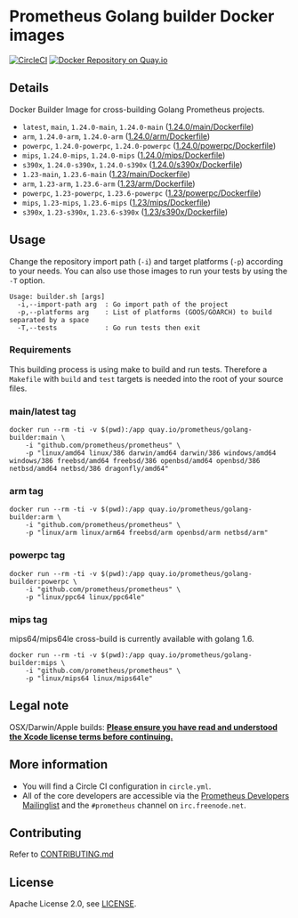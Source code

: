 # Prometheus Golang builder Docker images

[![CircleCI](https://circleci.com/gh/prometheus/golang-builder/tree/master.svg?style=shield)][circleci]
[![Docker Repository on Quay.io](https://quay.io/repository/prometheus/golang-builder/status)][quayio]

## Details

Docker Builder Image for cross-building Golang Prometheus projects.

- `latest`, `main`, `1.24.0-main`, `1.24.0-main` ([1.24.0/main/Dockerfile](1.24.0/main/Dockerfile))
- `arm`, `1.24.0-arm`, `1.24.0-arm` ([1.24.0/arm/Dockerfile](1.24.0/arm/Dockerfile))
- `powerpc`, `1.24.0-powerpc`, `1.24.0-powerpc` ([1.24.0/powerpc/Dockerfile](1.24.0/powerpc/Dockerfile))
- `mips`, `1.24.0-mips`, `1.24.0-mips` ([1.24.0/mips/Dockerfile](1.24.0/mips/Dockerfile))
- `s390x`, `1.24.0-s390x`, `1.24.0-s390x` ([1.24.0/s390x/Dockerfile](1.24.0/s390x/Dockerfile))
- `1.23-main`, `1.23.6-main` ([1.23/main/Dockerfile](1.23/main/Dockerfile))
- `arm`, `1.23-arm`, `1.23.6-arm` ([1.23/arm/Dockerfile](1.23/arm/Dockerfile))
- `powerpc`, `1.23-powerpc`, `1.23.6-powerpc` ([1.23/powerpc/Dockerfile](1.23/powerpc/Dockerfile))
- `mips`, `1.23-mips`, `1.23.6-mips` ([1.23/mips/Dockerfile](1.23/mips/Dockerfile))
- `s390x`, `1.23-s390x`, `1.23.6-s390x` ([1.23/s390x/Dockerfile](1.23/s390x/Dockerfile))

## Usage

Change the repository import path (`-i`) and target platforms (`-p`) according to your needs.
You can also use those images to run your tests by using the `-T` option.

```
Usage: builder.sh [args]
  -i,--import-path arg  : Go import path of the project
  -p,--platforms arg    : List of platforms (GOOS/GOARCH) to build separated by a space
  -T,--tests            : Go run tests then exit
```

### Requirements

This building process is using make to build and run tests.
Therefore a `Makefile` with `build` and `test` targets is needed into the root of your source files.

### main/latest tag

```
docker run --rm -ti -v $(pwd):/app quay.io/prometheus/golang-builder:main \
    -i "github.com/prometheus/prometheus" \
    -p "linux/amd64 linux/386 darwin/amd64 darwin/386 windows/amd64 windows/386 freebsd/amd64 freebsd/386 openbsd/amd64 openbsd/386 netbsd/amd64 netbsd/386 dragonfly/amd64"
```

### arm tag

```
docker run --rm -ti -v $(pwd):/app quay.io/prometheus/golang-builder:arm \
    -i "github.com/prometheus/prometheus" \
    -p "linux/arm linux/arm64 freebsd/arm openbsd/arm netbsd/arm"
```

### powerpc tag

```
docker run --rm -ti -v $(pwd):/app quay.io/prometheus/golang-builder:powerpc \
    -i "github.com/prometheus/prometheus" \
    -p "linux/ppc64 linux/ppc64le"
```

### mips tag

mips64/mips64le cross-build is currently available with golang 1.6.

```
docker run --rm -ti -v $(pwd):/app quay.io/prometheus/golang-builder:mips \
    -i "github.com/prometheus/prometheus" \
    -p "linux/mips64 linux/mips64le"
```

## Legal note

OSX/Darwin/Apple builds:
**[Please ensure you have read and understood the Xcode license
   terms before continuing.](https://www.apple.com/legal/sla/docs/xcode.pdf)**

## More information

  * You will find a Circle CI configuration in `circle.yml`.
  * All of the core developers are accessible via the [Prometheus Developers Mailinglist](https://groups.google.com/forum/?fromgroups#!forum/prometheus-developers) and the `#prometheus` channel on `irc.freenode.net`.

## Contributing

Refer to [CONTRIBUTING.md](CONTRIBUTING.md)

## License

Apache License 2.0, see [LICENSE](LICENSE).

[quayio]: https://quay.io/repository/prometheus/golang-builder
[circleci]: https://circleci.com/gh/prometheus/golang-builder

